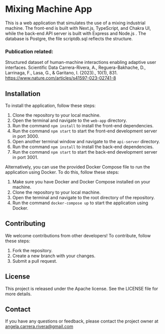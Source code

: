 # Mixing Machine App
This is a web application that simulates the use of a mixing industrial machine. The front-end is built with Next.js, TypeScript, and Chakra UI, while the back-end API server is built with Express and Node.js .
The database is Postgre, the file scriptdb.sql reflects the structure.

### Publication related: 
Structured dataset of human-machine interactions enabling adaptive user interfaces. Scientific Data
Carrera-Rivera, A., Reguera-Bakhache, D., Larrinaga, F., Lasa, G., & Garitano, I. (2023)., 10(1), 831.
https://www.nature.com/articles/s41597-023-02741-8

## Installation

To install the application, follow these steps:

1. Clone the repository to your local machine.
2. Open the terminal and navigate to the `web-app` directory.
3. Run the command `npm install` to install the front-end dependencies.
4. Run the command `npm start` to start the front-end development server in port 3000.
5. Open another terminal window and navigate to the `api-server` directory.
6. Run the command `npm install` to install the back-end dependencies.
7. Run the command `npm start` to start the back-end development server in port 3001.


Alternatively, you can use the provided Docker Compose file to run the application using Docker. To do this, follow these steps:

1. Make sure you have Docker and Docker Compose installed on your machine.
2. Clone the repository to your local machine.
3. Open the terminal and navigate to the root directory of the repository.
4. Run the command `docker-compose up` to start the application using Docker.


## Contributing

We welcome contributions from other developers! To contribute, follow these steps:

1. Fork the repository.
2. Create a new branch with your changes.
3. Submit a pull request.

## License

This project is released under the Apache license. See the LICENSE file for more details.

## Contact

If you have any questions or feedback, please contact the project owner at angela.carrera.rivera@gmail.com
